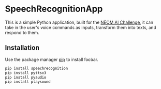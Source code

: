# SpeechRecognitionApp
 
This is a simple Python application, built for the [NEOM AI Challenge](https://neomchallenge.com/en), it can take in the user's voice commands as inputs, transform them into texts, and respond to them.

## Installation

Use the package manager [pip](https://pip.pypa.io/en/stable/) to install foobar.

```bash
pip install speechrecognition
pip install pyttsx3
pip install pyaudio
pip install playsound

```
